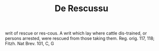 ---
title: De Rescussu
letter: D
permalink: "/definitions/bld-de-rescussu.html"
body: writ of rescue or res-cous. A writ which lay where cattle dis-trained, or persons
  arrested, were rescued from those taking them. Reg. orig. 117, 118; Fitzh. Nat Brev.
  101, C, G
published_at: '2018-07-07'
source: Black's Law Dictionary 2nd Ed (1910)
layout: post
---